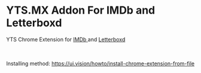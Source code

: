 # YTS.MX Addon For IMDb and Letterboxd

YTS Chrome Extension for <a href="https://www.imdb.com/"> IMDb </a> and <a href="https://letterboxd.com/"> Letterboxd </a>




<br><br>
Installing method: https://ui.vision/howto/install-chrome-extension-from-file
